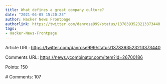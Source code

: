 ```yaml
---
title: What defines a great company culture?
date: "2021-04-05 15:20:23"
author: Hacker News Frontpage
authorlink: https://twitter.com/danrose999/status/1378393523213373440
tags:
- Hacker-News-Frontpage
---
```


<p>Article URL: <a href="https://twitter.com/danrose999/status/1378393523213373440">https://twitter.com/danrose999/status/1378393523213373440</a></p>
<p>Comments URL: <a href="https://news.ycombinator.com/item?id=26700186">https://news.ycombinator.com/item?id=26700186</a></p>
<p>Points: 150</p>
<p># Comments: 107</p>
